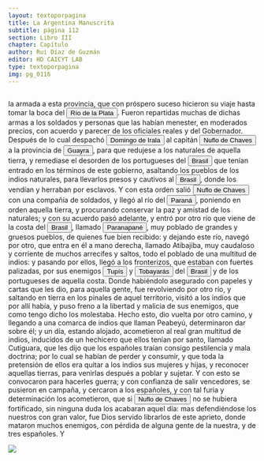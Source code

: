 ```yaml
---
layout: textoporpagina
title: La Argentina Manuscrita
subtitle: página 112
section: Libro III
chapter: Capítulo 
author: Rui Díaz de Guzmán
editor: HD CAICYT LAB
type: textoporpagina
img: pg_0116
---
```


<div class="row">
    <div class="column">
<p>la armada a esta provincia, que con próspero suceso hicieron su viaje hasta tomar la boca del <a href="https://recogito.pelagios.org/document/wzqxhk0h3vpikm/part/1/edit#0fdd02ab-8641-414e-88f1-e2c57dcd3ebd" target="_blank"><button class="balloon" data-balloon-pos="up" data-balloon-length="large" data-balloon="Refiere a la Provincia del Río de la Plata, un espacio creado a partir de las capitulaciones que firmó el primer adelantado Pedro de Mendoza con Carlos I en 1534.La misma limitaba al norte con los territorios otorgados a Diego de Almagro, ocupando una franja que se extendería entre el Mar del Sur y el Mar Océano Austral. La exploración y ocupación efectiva del terreno delimitarían el espacio de la provincia del Río de la Plata al sector atlántico y específicamente, al eje fluvial Paraná-Plata.">Río de la Plata</button></a>. Fueron repartidas muchas de dichas armas a los soldados y personas que las habían menester, en moderados precios, con acuerdo y parecer de los oficiales reales y del Gobernador. Después de lo cual despachó <button class="balloon" data-balloon-pos="up" data-balloon-length="large" data-balloon="Domingo Martínez de Irala (Vergara de la Hermandad de Guipúzcoa, Corona de Castilla, 1509 - Asunción del Paraguay, Virreinato del Perú, 3 de octubre de 1556) fue un conquistador, explorador y colonizador español que como lugarteniente de Juan de Ayolas quien lo nombrara interinamente hasta que regresara como teniente de gobernador de La Candelaria en 1537, luego lo sería de hecho, y posteriormente elegido por el pueblo según real cédula, como teniente de gobernador general de Asunción.Ocupó tres veces el cargo de gobernador interino del Río de la Plata y del Paraguay, en los períodos de 1539 a 1542, de 1544 hasta 1548 y por último desde 1549. El emperador Carlos V lo nombraría definitivamente como titular en el cargo gubernamental en el año 1555, que lo ostentaría hasta su fallecimiento.En 1543 fundó en el Chaco Boreal el Puerto de los Reyes, a orillas del río Paraguay y del pantano de los Jarayes, sobre las costas de la laguna La Gaiba.">Domingo de Irala</button> al capitán <button class="balloon" data-balloon-pos="up" data-balloon-length="large" data-balloon="Ñuflo de Chaves nació en Santa Cruz de la Sierra, de Extremadura,en 1518. Llegó a territorio americano con el segundo adelantado del Río de la Plata, Don Alvar Núñez Cabeza de Vaca. Cuando la flota llega al puerto de Santa Catalina en el año 1541, ya ostentaba el grado de Capitán. Cuando el gobernador Martínez de Irala le encomienda fundar al norte de Asunción, Chaves se convierte así en General. El 26 de febrero de 1561 fundó Santa Cruz de la Sierra a orillas del arroyo Sutó. Después de fundada Santa Cruz de la Sierra, Ñuflo de Chaves se dirige a Asunción, en 1564,  para recoger a su familia. En 1550 se había casado con Doña Elvira Manrique, hija de don Francisco de Mendoza, gobernador del Río de la Plata, con quien tuvo cinco hijos: Francisco y Alvaro, ambos militares; María, Catalina y Elvira; las dos menores monjas y la mayor se casó en 1574 con un soldado de apellido Ossorio. El nieto de Ñuflo, Cap. Francisco Ossorio de Chaves, estuvo como Alcalde durante la traslación de  la ciudad, hasta su asiento definitivo a orillas del Piraí (1621).">Nuflo de Chaves</button> a la provincia de <a href="https://recogito.pelagios.org/document/wzqxhk0h3vpikm/part/1/edit#91bb87f5-58b5-4860-95b0-90ff2b866f77" target="_blank"><button class="balloon" data-balloon-pos="up" data-balloon-length="large" data-balloon="Es una amplia región comprendida dentro de la Gobernación del Río de la Plata y el océano Atlántico, en el actual territorio brasileño. Fue colonizada desde Asunción del Paraguay, pero las constantes incursiones de los bandeirantes portugueses frenaron su expansión.">Guayra</button></a>, para que redujese a los naturales de aquella tierra, y remediase el desorden de los portugueses del <a href="https://recogito.pelagios.org/document/wzqxhk0h3vpikm/part/1/edit#f5f36959-9b55-46cb-9561-b803e46c5802" target="_blank"><button class="balloon" data-balloon-pos="up" data-balloon-length="large" data-balloon="La costa de lo que hoy es territorio brasileño fue el primer punto al que llegaron los europeos en América del Sur. La primera expedición que exploró la región fue un desprendimiento de la flota portuguesa que Vasco da Gama (c. 1460-1524) llevaba hacia oriente. Las naves dirigidas por Pedro Álvarez de Cabral (1467-1520) se alejaron excesivamente de la costa de África y terminaron en el extremo sur de actual territorio del Estado de Bahía, en que el permanecieron entre abril y mayo del año 1500. Los portuguese establecieron en la costa precarias feitorias para comerciar verzino o palo brasil con los nativos de las sociedades tupí y guaraní nativas. Recién en 1530 la corona brasileña tomaría acciones decididas para organizar la ocupación portuguesa y las actividades de explotación, cuando instaura el régimen de capitanías hereditarias que estructuraría el establecimiento colonial lusitano en brasil. Bibliografía: Johnson, H. B., &quot;Portuguese Settlement, 1500-1580&quot;, en Bethell, Leslie (ed.), Colonial Brazil, Cambridge, Cambridge University Press, 1987, pp. 1-38; Abulafia, David, El descubrimiento de la humanidad. Encuentros atlánticos en la era de Colón, Barcelona, Crítica, 2009 [2008]; Metcalf, Alida C., Go-Betweens and the Colonization of Brazil, 1500-1600, Austin, University of Texas Press, 2005; Vaz de Caminha, Pêro, Carta del descubrimiento del Brasil, Barcelona, Acantilado, 2009.">Brasil</button></a> que tenían entrado en los términos de este gobierno, asaltando los pueblos de los indios naturales, para llevarlos presos y cautivos al <a href="https://recogito.pelagios.org/document/wzqxhk0h3vpikm/part/1/edit#0e027a52-9335-4af7-af69-fca30554bc9f" target="_blank"><button class="balloon" data-balloon-pos="up" data-balloon-length="large" data-balloon="La costa de lo que hoy es territorio brasileño fue el primer punto al que llegaron los europeos en América del Sur. La primera expedición que exploró la región fue un desprendimiento de la flota portuguesa que Vasco da Gama (c. 1460-1524) llevaba hacia oriente. Las naves dirigidas por Pedro Álvarez de Cabral (1467-1520) se alejaron excesivamente de la costa de África y terminaron en el extremo sur de actual territorio del Estado de Bahía, en que el permanecieron entre abril y mayo del año 1500. Los portuguese establecieron en la costa precarias feitorias para comerciar verzino o palo brasil con los nativos de las sociedades tupí y guaraní nativas. Recién en 1530 la corona brasileña tomaría acciones decididas para organizar la ocupación portuguesa y las actividades de explotación, cuando instaura el régimen de capitanías hereditarias que estructuraría el establecimiento colonial lusitano en brasil. Bibliografía: Johnson, H. B., &quot;Portuguese Settlement, 1500-1580&quot;, en Bethell, Leslie (ed.), Colonial Brazil, Cambridge, Cambridge University Press, 1987, pp. 1-38; Abulafia, David, El descubrimiento de la humanidad. Encuentros atlánticos en la era de Colón, Barcelona, Crítica, 2009 [2008]; Metcalf, Alida C., Go-Betweens and the Colonization of Brazil, 1500-1600, Austin, University of Texas Press, 2005; Vaz de Caminha, Pêro, Carta del descubrimiento del Brasil, Barcelona, Acantilado, 2009.">Brasil</button></a>, donde los vendían y herraban por esclavos. Y con esta orden salió <button class="balloon" data-balloon-pos="up" data-balloon-length="large" data-balloon="Ñuflo de Chaves nació en Santa Cruz de la Sierra, de Extremadura, en 1518. Llegó a territorio americano con el segundo adelantado del Río de la Plata, Don Alvar Núñez Cabeza de Vaca. Cuando la flota llega al puerto de Santa Catalina en el año 1541, ya ostentaba el grado de Capitán. Cuando el gobernador Martínez de Irala le encomienda fundar al norte de Asunción, Chaves se convierte así en General. El 26 de febrero de 1561 fundó Santa Cruz de la Sierra a orillas del arroyo Sutó. Después de fundada Santa Cruz de la Sierra, Ñuflo de Chaves se dirige a Asunción, en 1564,  para recoger a su familia. En 1550 se había casado con Doña Elvira Manrique, hija de don Francisco de Mendoza, gobernador del Río de la Plata, con quien tuvo cinco hijos: Francisco y Alvaro, ambos militares; María, Catalina y Elvira; las dos menores monjas y la mayor se casó en 1574 con un soldado de apellido Ossorio. El nieto de Ñuflo, Cap. Francisco Ossorio de Chaves, estuvo como Alcalde durante la traslación de  la ciudad, hasta su asiento definitivo a orillas del Piraí (1621).">Nuflo de Chaves</button> con una compañía de soldados, y llegó al río del <a href="https://recogito.pelagios.org/document/wzqxhk0h3vpikm/part/1/edit#ac95da98-2f78-42b0-adb7-b565efc4cd97" target="_blank"><button class="balloon" data-balloon-pos="up" data-balloon-length="large" data-balloon="Se refiere al Río Paraná.">Paraná</button></a>, poniendo en orden aquella tierra, y procurando conservar la paz y amistad de los naturales; y con su acuerdo pasó adelante, y entró por otro río que viene de la costa del <a href="https://recogito.pelagios.org/document/wzqxhk0h3vpikm/part/1/edit#50d1d5b4-383e-4ce6-9065-392229715cb7" target="_blank"><button class="balloon" data-balloon-pos="up" data-balloon-length="large" data-balloon="La costa de lo que hoy es territorio brasileño fue el primer punto al que llegaron los europeos en América del Sur. La primera expedición que exploró la región fue un desprendimiento de la flota portuguesa que Vasco da Gama (c. 1460-1524) llevaba hacia oriente. Las naves dirigidas por Pedro Álvarez de Cabral (1467-1520) se alejaron excesivamente de la costa de África y terminaron en el extremo sur de actual territorio del Estado de Bahía, en que el permanecieron entre abril y mayo del año 1500. Los portuguese establecieron en la costa precarias feitorias para comerciar verzino o palo brasil con los nativos de las sociedades tupí y guaraní nativas. Recién en 1530 la corona brasileña tomaría acciones decididas para organizar la ocupación portuguesa y las actividades de explotación, cuando instaura el régimen de capitanías hereditarias que estructuraría el establecimiento colonial lusitano en brasil. Bibliografía: Johnson, H. B., &quot;Portuguese Settlement, 1500-1580&quot;, en Bethell, Leslie (ed.), Colonial Brazil, Cambridge, Cambridge University Press, 1987, pp. 1-38; Abulafia, David, El descubrimiento de la humanidad. Encuentros atlánticos en la era de Colón, Barcelona, Crítica, 2009 [2008]; Metcalf, Alida C., Go-Betweens and the Colonization of Brazil, 1500-1600, Austin, University of Texas Press, 2005; Vaz de Caminha, Pêro, Carta del descubrimiento del Brasil, Barcelona, Acantilado, 2009.">Brasil</button></a>, llamado <a href="https://recogito.pelagios.org/document/wzqxhk0h3vpikm/part/1/edit#44642293-c3b9-43cc-8b58-be0bbc6c84a1" target="_blank"><button class="balloon" data-balloon-pos="up" data-balloon-length="large" data-balloon="Río Paranapanema o Paranapané, desembocadura río Paraná. http://en.wikipedia.org/wiki/Paranapanema_River">Paranapané</button></a>, muy poblado de grandes y gruesos pueblos, de quienes fue bien recibido: y dejando este río, navegó por otro, que entra en él a mano derecha, llamado Atibajiba, muy caudaloso y corriente de muchos arrecifes y saltos, todo el poblado de una multitud de indios: y pasando por ellos, llegó a los fronterizos, que estaban con fuertes palizadas, por sus enemigos <button class="balloon" data-balloon-pos="up" data-balloon-length="large" data-balloon="Tupíes, parcialidad perteneciente al tronco lingüístico Tupí-Guaraní y que tenía uno de sus principales asentamientos en la Bahía de Guanabara. Más arriba aparecen mecionado como tupinamás.">Tupís</button> y <button class="balloon" data-balloon-pos="up" data-balloon-length="large" data-balloon="Pueblos septentrionales del Brasil. Enemigos de los del Guayra (Nota del autor). [Fueron los primeros aliados de los portugueses en el Brasil. Habitaban las cercanías de Pernambuco, y ayudaron a Duarte Coelho Pereyra a rechazar a los Cahélés, que lo estorbaban en la fundación de Olinda. El Rey de Portugal condecoró con la orden de Cristo a un cacique de esta tribu, por los servicios que le había prestado. Tobayaras es voz genuina del idioma guaraní, lo que prueba cuan dilatado fue su imperio. Este nombre equivale a competidor, o adversario, de toba, cara, y ya estar: &quot;el que está en cara, o al frente de alguno&quot;; que expresa la enemistad, que, según el autor, estos pueblos tenían con los del Guayra. (Nota del editor)]">Tobayarás</button> del <a href="https://recogito.pelagios.org/document/wzqxhk0h3vpikm/part/1/edit#9b197c2a-670a-4c7e-afd3-414f1cb0500e" target="_blank"><button class="balloon" data-balloon-pos="up" data-balloon-length="large" data-balloon="La costa de lo que hoy es territorio brasileño fue el primer punto al que llegaron los europeos en América del Sur. La primera expedición que exploró la región fue un desprendimiento de la flota portuguesa que Vasco da Gama (c. 1460-1524) llevaba hacia oriente. Las naves dirigidas por Pedro Álvarez de Cabral (1467-1520) se alejaron excesivamente de la costa de África y terminaron en el extremo sur de actual territorio del Estado de Bahía, en que el permanecieron entre abril y mayo del año 1500. Los portuguese establecieron en la costa precarias feitorias para comerciar verzino o palo brasil con los nativos de las sociedades tupí y guaraní nativas. Recién en 1530 la corona brasileña tomaría acciones decididas para organizar la ocupación portuguesa y las actividades de explotación, cuando instaura el régimen de capitanías hereditarias que estructuraría el establecimiento colonial lusitano en brasil. Bibliografía: Johnson, H. B., &quot;Portuguese Settlement, 1500-1580&quot;, en Bethell, Leslie (ed.), Colonial Brazil, Cambridge, Cambridge University Press, 1987, pp. 1-38; Abulafia, David, El descubrimiento de la humanidad. Encuentros atlánticos en la era de Colón, Barcelona, Crítica, 2009 [2008]; Metcalf, Alida C., Go-Betweens and the Colonization of Brazil, 1500-1600, Austin, University of Texas Press, 2005; Vaz de Caminha, Pêro, Carta del descubrimiento del Brasil, Barcelona, Acantilado, 2009.">Brasil</button></a> y de los portugueses de aquella costa. Donde habiéndolo asegurado con papeles y cartas que les dio, para aquella gente, fue revolviendo por otro río, y saltando en tierra en los pinales de aquel territorio, visitó a los indios que por allí había, y puso freno a la libertad y malicia de sus enemigos, que como tengo dicho los molestaba. Hecho esto, dio vuelta por otro camino, y llegando a una comarca de indios que llaman <persName xml:id="recogito-4273b441-c8a3-497b-96e1-6c5757c27563" ana="tribe">Peabeyú</persName>, determinaron dar sobre él; y un día, estando alojado, acometieron al real gran multitud de indios, inducidos de un hechicero que ellos tenían por santo, llamado Cutiguara, que les dijo que los españoles traían consigo pestilencia y mala doctrina; por lo cual se habían de perder y consumir, y que toda la pretensión de ellos era quitar a los indios sus mujeres y hijas, y reconocer aquellas tierras, para venirlas después a poblar y sujetar. Y con esto se convocaron para hacerles guerra; y con confianza de salir vencedores, se pusieron en campaña, y cercaron a los españoles, y con tal furia y determinación los acometieron, que si <button class="balloon" data-balloon-pos="up" data-balloon-length="large" data-balloon="Ñuflo de Chaves nació en Santa Cruz de la Sierra, de Extremadura, en 1518. Llegó a territorio americano con el segundo adelantado del Río de la Plata, Don Alvar Núñez Cabeza de Vaca. Cuando la flota llega al puerto de Santa Catalina en el año 1541, ya ostentaba el grado de Capitán. Cuando el gobernador Martínez de Irala le encomienda fundar al norte de Asunción, Chaves se convierte así en General. El 26 de febrero de 1561 fundó Santa Cruz de la Sierra a orillas del arroyo Sutó. Después de fundada Santa Cruz de la Sierra, Ñuflo de Chaves se dirige a Asunción, en 1564,  para recoger a su familia. En 1550 se había casado con Doña Elvira Manrique, hija de don Francisco de Mendoza, gobernador del Río de la Plata, con quien tuvo cinco hijos: Francisco y Alvaro, ambos militares; María, Catalina y Elvira; las dos menores monjas y la mayor se casó en 1574 con un soldado de apellido Ossorio. El nieto de Ñuflo, Cap. Francisco Ossorio de Chaves, estuvo como Alcalde durante la traslación de  la ciudad, hasta su asiento definitivo a orillas del Piraí (1621).">Nuflo de Chaves</button> no se hubiera fortificado, sin ninguna duda los acabaran aquel día: mas defendiéndose los nuestros con gran valor, fue Dios servido librarlos de este aprieto, donde mataron muchos enemigos, con pérdida de alguna gente de la nuestra, y de tres españoles. Y </p></div>

<div class="column">
<a href="{{site.baseurl}}/assets/img/argentina_manuscrita/{{page.img}}.jpg"><img src="{{site.baseurl}}/assets/img/argentina_manuscrita/{{page.img}}.jpg"></a>
</div>
</div>